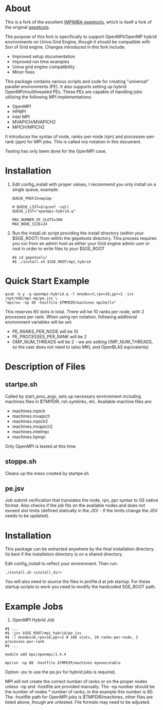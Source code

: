About
=====

This is a fork of the excellent [IMPIMBA gepetools](https://github.com/IMPIMBA/gepetools), which is 
itself a fork of the original [gepetools](https://github.com/brlindblom/gepetools).

The purpose of this fork is specifically to support OpenMPI/OpenMP hybrid environments on 
Univa Grid Engine, though it should be compatible with Son of Grid engine. Changes introduced 
in this fork include:

 * Improved setup documentation
 * Improved run time examples
 * Univa grid engine compatibility
 * Minor fixes

This package contains various scripts and code for creating "universal" parallel
environments (PE). It also supports setting up hybrid OpenMPI/multihreaded PEs.
These PEs are capable of handling jobs utilizing the following MPI implementations:

 * OpenMPI
 * HPMPI
 * Intel MPI
 * MVAPICH/MVAPICH2
 * MPICH/MPICH2

It introduces the syntax of node, ranks-per-node (rpn) and processes-per-rank (ppn)
for MPI jobs. This is called nrp notation in this document.

Testing has only been done for the OpenMPI case.

Installation
============

1. Edit config_install with proper values, I recommend you only install on a single queue, example:
   ```
   QUEUE_PREFIX=mpimp
   
   # QUEUE_LIST=$(qconf -sql)
   QUEUE_LIST="openmpi-hybrid.q"
   
   MAX_NUMBER_OF_SLOTS=300
   MAX_NODE_SIZE=24
   ```

2. Run the install.sh script providing the install directory (within your $SGE_ROOT) from within 
   the gepetools directory. This process requires you run from an admin host as either your 
   Grid engine admin user or root in order to write files to your $SGE_ROOT
   ```
   #$ cd gepetools/
   #$ ./install.sh $SGE_ROOT/mpi_hybrid
   ``` 

Quick Start Example
===================

```
qsub -b y -q openmpi-hybrid.q -l mnodes=3,rpn=10,ppr=2 -jsv /opt/UGE/mpi-mp/pe.jsv \
"mpirun -np 30 -hostfile $TMPDIR/machines mpihello"
```

This reserves 60 slots in total. There will be 10 ranks per node, with
2 processes per rank.
When using rpn notation, following additional environment variables will be set:

* PE_RANKS_PER_NODE will be 10
* PE_PROCESSES_PER_RANK will be 2
* OMP_NUM_THREADS will be 2 - we are setting OMP_NUM_THREADS, so the user does not
  need to (also MKL and OpenBLAS equivalents)


Description of Files
====================

startpe.sh
----------

  Called by start\_proc\_args, sets up necessary environment including machines files in $TMPDIR,
  rsh symlinks, etc.  Available machine files are:
  * machines.mpich
  * machines.mvapich
  * machines.mpich2
  * machines.mvapich2
  * machines.intelmpi
  * machines.hpmpi

  Only OpenMPI is tested at this time.

stoppe.sh
----------

  Cleans up the mess created by startpe.sh

pe.jsv
------

  Job submit verification that translates the node, rpn, ppr syntax to GE
  native format. Also checks if the job fits on the available nodes and does
  not exceed slot limits (defined statically in the JSV - if the limits change
  the JSV needs to be updated).


Installation
============

This package can be extracted anywhere by the final installation directory.  
Its best if the installation directory is on a shared directory.

Edit config_install to reflect your environment. Then run:

```
./install.sh <install_dir>
```

You will also need to source the files in profile.d at job startup. For
these startup scripts to work you need to modify the hardcoded SGE_ROOT path.

Example Jobs
============

1. OpenMPI Hybrid Job

  ```
  #$ ...
  #$ -jsv $SGE_ROOT/mpi_hybrid/pe.jsv
  #$ -l mnodes=8,rpn=10,ppr=2 # 160 slots, 10 ranks-per-node, 2 processes-per-rank
  #$ ...

  module add mpi/openmpi/1.4.4

  mpirun -np 80 -hostfile $TMPDIR/machines myexecutable
  ```

  Option -jsv to use the pe.jsv for hybrid jobs is required.

  MPI will not create the correct number of ranks or on the proper nodes unless
  -np and -hostfile are provided manually. The -np number should be the number of 
  nodes * number of ranks, in the example this number is 80. The -hostfile path for 
  OpenMPI jobs is $TMPDIR/machines, other files are listed above, though are untested.
  File formats may need to be adjusted.
